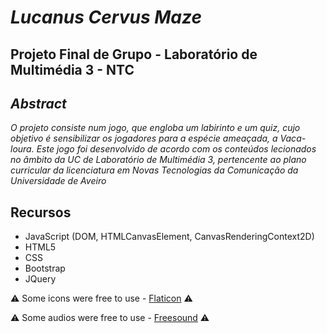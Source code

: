 # ***Lucanus Cervus Maze***

## **Projeto Final de Grupo - Laboratório de Multimédia 3 - NTC**

## ***Abstract***

*O projeto consiste num jogo, que engloba um labirinto e um quiz, cujo objetivo é sensibilizar os jogadores para a espécie ameaçada, a Vaca-loura. 
Este jogo foi desenvolvido de acordo com os conteúdos lecionados no âmbito da UC de Laboratório de Multimédia 3, pertencente ao plano curricular da licenciatura em Novas Tecnologias da Comunicação da Universidade de Aveiro*

## Recursos
* JavaScript (DOM, HTMLCanvasElement, CanvasRenderingContext2D)
* HTML5 
* CSS
* Bootstrap
* JQuery



:warning: Some icons were free to use - [Flaticon](flaticon.com) :warning:

:warning: Some audios were free to use - [Freesound](freesound.org) :warning:
